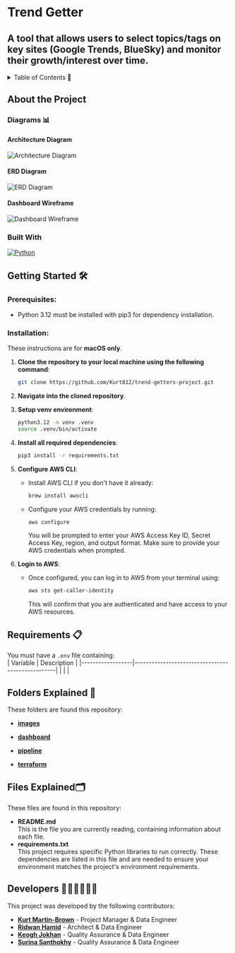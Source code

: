# Trend Getter
## A tool that allows users to select topics/tags on key sites (Google Trends, BlueSky) and monitor their growth/interest over time.

<details>
  <summary>Table of Contents 📝</summary>
  <ol>
    <li>
      <a href="#about-the-project-">About The Project</a>
      <ul>
        <li><a href="#diagrams-">Diagrams</a></li>
        <li><a href="#built-with">Built With</a></li>
      </ul>
    </li>
    <li>
      <a href="getting-started">Getting Started</a>
      <ul>
        <li><a href="#prerequisites">Prerequisites</a></li>
        <li><a href="#installation">Installation</a></li>
      </ul>
    </li>
    <li>
      <a href="#requirements-">Requirements</a>
    </li>
    <li>
      <a href="#folders-explained-">Folders Explained</a>
    </li>
    <li>
      <a href="files-explained">Files Explained</a>
    </li>
    <li>
      <a href="#developers-">Developers</a>
    </li>
  </ol>
</details>

## About the Project


### Diagrams 📊

#### Architecture Diagram

![Architecture Diagram]()

#### ERD Diagram

![ERD Diagram]()

#### Dashboard Wireframe

![Dashboard Wireframe]()

### Built With
 [![Python][Python.com]][Python-url]


## Getting Started 🛠️

### Prerequisites:
- Python 3.12 must be installed with pip3 for dependency installation.  

### Installation:
These instructions are for **macOS only**.

1. **Clone the repository to your local machine using the following command**:
    ```sh
    git clone https://github.com/Kurt812/trend-getters-project.git
    ```
2. **Navigate into the cloned repository**.
3. **Setup venv environment**:
    ```zsh
    python3.12 -m venv .venv
    source .venv/bin/activate
    ```
4. **Install all required dependencies**:
    ```sh
    pip3 install -r requirements.txt
    ```
5. **Configure AWS CLI**:
    - Install AWS CLI if you don't have it already:
        ```sh
        brew install awscli
        ```
    - Configure your AWS credentials by running:
        ```sh
        aws configure
        ```
      You will be prompted to enter your AWS Access Key ID, Secret Access Key, region, and output format. Make sure to provide your AWS credentials when prompted.

7. **Login to AWS**:
    - Once configured, you can log in to AWS from your terminal using:
        ```sh
        aws sts get-caller-identity
        ```
      This will confirm that you are authenticated and have access to your AWS resources.

## Requirements 📋
You must have a `.env` file containing:   
| Variable         | Description                                      |
|------------------|--------------------------------------------------|
|       |     |


   
## Folders Explained 📁
These folders are found this repository:     
- **[images](https://github.com/Kurt812/trend-getters-project/tree/main/images)**     
   
- **[dashboard](https://github.com/Kurt812/trend-getters-project/tree/main/dashboard)** 

- **[pipeline](https://github.com/Kurt812/trend-getters-project/tree/main/pipeline)**

- **[terraform](https://github.com/Kurt812/trend-getters-project/tree/main/terraform)**  
  


## Files Explained🗂️
These files are found in this repository:
- **README.md**  
  This is the file you are currently reading, containing information about each file.   
- **requirements.txt**  
  This project requires specific Python libraries to run correctly. These dependencies are listed in this file and are needed to ensure your environment matches the project's environment requirements.


[Python.com]: https://img.shields.io/badge/python-3670A0?style=for-the-badge&logo=python&logoColor=ffdd54
[Python-url]: https://www.python.org/


## Developers 👨🏽‍💻👩🏽‍💻
This project was developed by the following contributors:

- **[Kurt Martin-Brown](https://github.com/Kurt812)** - Project Manager & Data Engineer
- **[Ridwan Hamid](https://github.com/RidwanHamid501)** - Architect & Data Engineer
- **[Keogh Jokhan](https://github.com/keoghrmj)** - Quality Assurance & Data Engineer
- **[Surina Santhokhy](https://github.com/SurinaCS)** - Quality Assurance & Data Engineer
